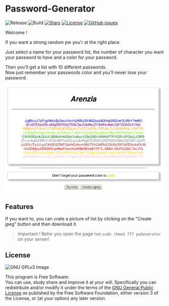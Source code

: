 # Password-Generator

![Release](https://img.shields.io/badge/release-v1.0-orange.svg)
![Build](https://img.shields.io/badge/build-completed-orange.svg)
[![Stars](https://img.shields.io/github/stars/NBprojekt/pwGenerator.svg)](https://github.com/NBprojekt/pwGenerator/stargazers)
[![License](https://img.shields.io/badge/license-GPLv3-lightgrey.svg)](https://www.gnu.org/licenses/gpl.html)
[![GitHub issues](https://img.shields.io/github/issues/NBprojekt/pwGenerator.svg)](https://github.com/NBprojekt/pwGenerator/issues)

Welcome !

If you want a strong random pw you'r at the right place.

Just select a name for your password list, the number of character you want your password to have
and a color for your password.

Then you'll get a list with 10 different passwords.<br>
Now just remember your passwords color and you'll never lose your password.

![Screenshot](/pwList.png)


## Features

If you want to, you can crate a picture of list by clicking on the "Create jpeg" button
and then download it. 

> Important !
> Befor you open the page run `sudo chmod 777 pwGenerator` on your server!


## License

![GNU GPLv3 Image](https://www.gnu.org/graphics/gplv3-127x51.png)

This program is Free Software:<br>
You can use, study share and improve it at your
will. Specifically you can redistribute and/or modify it under the terms of the
[GNU General Public License](https://www.gnu.org/licenses/gpl.html) as
published by the Free Software Foundation, either version 3 of the License, or
(at your option) any later version.
